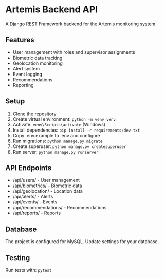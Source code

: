 # Artemis Backend API

A Django REST Framework backend for the Artemis monitoring system.

## Features

- User management with roles and supervisor assignments
- Biometric data tracking
- Geolocation monitoring
- Alert system
- Event logging
- Recommendations
- Reporting

## Setup

1. Clone the repository
2. Create virtual environment: `python -m venv venv`
3. Activate: `venv\Scripts\activate` (Windows)
4. Install dependencies: `pip install -r requirements/dev.txt`
5. Copy .env.example to .env and configure
6. Run migrations: `python manage.py migrate`
7. Create superuser: `python manage.py createsuperuser`
8. Run server: `python manage.py runserver`

## API Endpoints

- /api/users/ - User management
- /api/biometrics/ - Biometric data
- /api/geolocation/ - Location data
- /api/alerts/ - Alerts
- /api/events/ - Events
- /api/recommendations/ - Recommendations
- /api/reports/ - Reports

## Database

The project is configured for MySQL. Update settings for your database.

## Testing

Run tests with: `pytest`